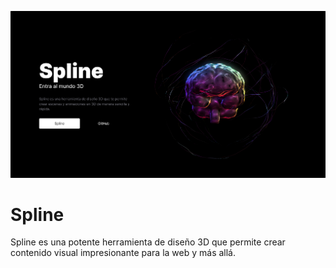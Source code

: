 ![alt text](image.png)

# Spline

Spline es una potente herramienta de diseño 3D que permite crear contenido visual impresionante para la web y más allá.
